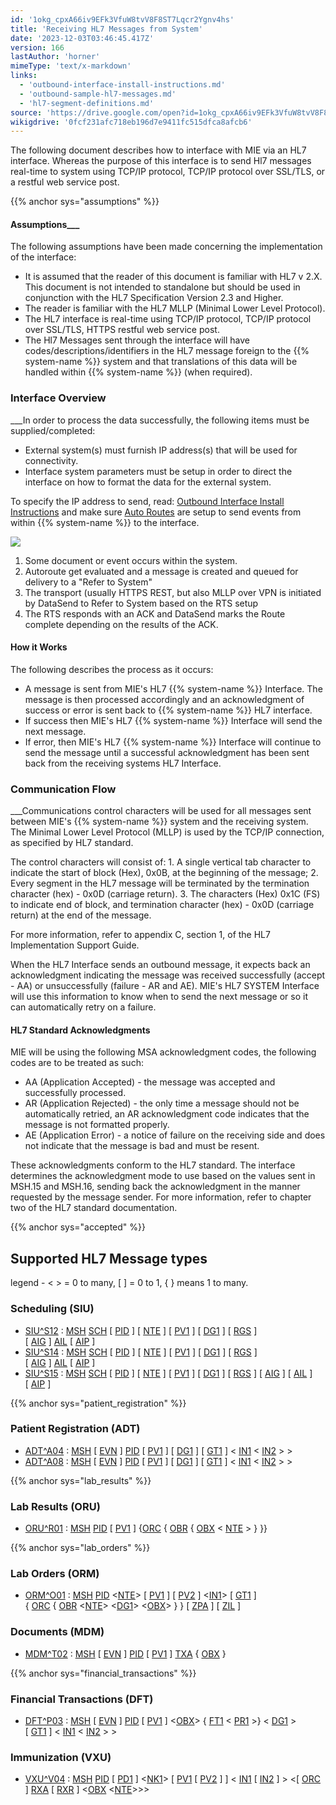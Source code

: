 ```yaml
---
id: '1okg_cpxA66iv9EFk3VfuW8tvV8F8ST7Lqcr2Ygnv4hs'
title: 'Receiving HL7 Messages from System'
date: '2023-12-03T03:46:45.417Z'
version: 166
lastAuthor: 'horner'
mimeType: 'text/x-markdown'
links:
  - 'outbound-interface-install-instructions.md'
  - 'outbound-sample-hl7-messages.md'
  - 'hl7-segment-definitions.md'
source: 'https://drive.google.com/open?id=1okg_cpxA66iv9EFk3VfuW8tvV8F8ST7Lqcr2Ygnv4hs'
wikigdrive: '0fcf231afc718eb196d7e9411fc515dfca8afcb6'
---
```

The following document describes how to interface with MIE via an HL7 interface. Whereas the purpose of this interface is to send Hl7 messages real-time to system using TCP/IP protocol, TCP/IP protocol over SSL/TLS, or a restful web service post.

{{% anchor sys="assumptions" %}}

#### Assumptions___

The following assumptions have been made concerning the implementation of the interface:

* It is assumed that the reader of this document is familiar with HL7 v 2.X. This document is not intended to standalone but should be used in conjunction with the HL7 Specification Version 2.3 and Higher.
* The reader is familiar with the HL7 MLLP (Minimal Lower Level Protocol).
* The HL7 interface is real-time using TCP/IP protocol, TCP/IP protocol over SSL/TLS, HTTPS restful web service post.
* The Hl7 Messages sent through the interface will have codes/descriptions/identifiers in the HL7 message foreign to the {{% system-name %}} system and that translations of this data will be handled within {{% system-name %}} (when required).

### Interface Overview

___In order to process the data successfully, the following items must be supplied/completed:

* External system(s) must furnish IP address(s) that will be used for connectivity.
* Interface system parameters must be setup in order to direct the interface on how to format the data for the external system.

To specify the IP address to send, read: [Outbound Interface Install Instructions](outbound-interface-install-instructions.md#overview) and make sure [Auto Routes](outbound-interface-install-instructions.md#auto-routes) are setup to send events from within {{% system-name %}}  to the interface.

![](../receiving-hl7-messages-from-system.assets/4646fbdde45da1a81be6ea94849def45.png)

1. Some document or event occurs within the system.
2. Autoroute get evaluated and a message is created and queued for delivery to a "Refer to System"
3. The transport (usually HTTPS REST, but also MLLP over VPN is initiated by DataSend to Refer to System based on the RTS setup
4. The RTS responds with an ACK and DataSend marks the Route complete depending on the results of the ACK.

#### How it Works

The following describes the process as it occurs:

* A message is sent from MIE's HL7 {{% system-name %}} Interface. The message is then processed accordingly and an acknowledgment of success or error is sent back to {{% system-name %}} HL7 interface.
* If success then MIE's HL7 {{% system-name %}} Interface will send the next message.
* If error, then MIE's HL7 {{% system-name %}} Interface will continue to send the message until a successful acknowledgment has been sent back from the receiving systems HL7 Interface.

### Communication Flow

___Communications control characters will be used for all messages sent between MIE's {{% system-name %}} system and the receiving system. The Minimal Lower Level Protocol (MLLP) is used by the TCP/IP connection, as specified by HL7 standard.

The control characters will consist of: 1. A single vertical tab character to indicate the start of block (Hex), 0x0B, at the beginning of the message; 2. Every segment in the HL7 message will be terminated by the termination character (hex) - 0x0D (carriage return). 3. The characters (Hex) 0x1C (FS) to indicate end of block, and termination character (hex) - 0x0D (carriage return) at the end of the message.

For more information, refer to appendix C, section 1, of the HL7 Implementation Support Guide.

When the HL7 Interface sends an outbound message, it expects back an acknowledgment indicating the message was received successfully (accept - AA) or unsuccessfully (failure - AR and AE). MIE's HL7 SYSTEM Interface will use this information to know when to send the next message or so it can automatically retry on a failure.

#### HL7 Standard Acknowledgments

MIE will be using the following MSA acknowledgment codes, the following codes are to be treated as such:

* AA (Application Accepted) - the message was accepted and successfully processed.
* AR (Application Rejected) - the only time a message should not be automatically retried, an AR acknowledgment code indicates that the message is not formatted properly.
* AE (Application Error) - a notice of failure on the receiving side and does not indicate that the message is bad and must be resent.

These acknowledgments conform to the HL7 standard. The interface determines the acknowledgment mode to use based on the values sent in MSH.15 and MSH.16, sending back the acknowledgment in the manner requested by the message sender. For more information, refer to chapter two of the HL7 standard documentation.

{{% anchor sys="accepted" %}}

## Supported HL7 Message types

legend - < > = 0 to many, [ ] = 0 to 1, { } means 1 to many.

### Scheduling (SIU)

* [SIU^S12](outbound-sample-hl7-messages.md#sius12) : [MSH](hl7-segment-definitions.md#message-header-msh) [SCH](hl7-segment-definitions.md#scheduling-activity-information-sch) [ [PID](hl7-segment-definitions.md#patient-identification-pid) ] [ [NTE](hl7-segment-definitions.md#notes-and-comments-nte) ] [ [PV1](hl7-segment-definitions.md#patient-visit-pv1) ] [ [DG1](hl7-segment-definitions.md#diagnosis-dg1) ] [ [RGS](hl7-segment-definitions.md#resource-group-rgs) ] [ [AIG](hl7-segment-definitions.md#appointment-information-general-resource-aig) ] [AIL](hl7-segment-definitions.md#appointment-information-location-resource-ail) [ [AIP](hl7-segment-definitions.md#appointment-information-personnel-resource-aip) ]
* [SIU^S14](outbound-sample-hl7-messages.md#sius14) : [MSH](hl7-segment-definitions.md#message-header-msh) [SCH](hl7-segment-definitions.md#scheduling-activity-information-sch) [ [PID](hl7-segment-definitions.md#patient-identification-pid) ] [ [NTE](hl7-segment-definitions.md#notes-and-comments-nte) ] [ [PV1](hl7-segment-definitions.md#patient-visit-pv1) ] [ [DG1](hl7-segment-definitions.md#diagnosis-dg1) ] [ [RGS](hl7-segment-definitions.md#resource-group-rgs) ] [ [AIG](hl7-segment-definitions.md#appointment-information-general-resource-aig) ] [AIL](hl7-segment-definitions.md#appointment-information-location-resource-ail) [ [AIP](hl7-segment-definitions.md#appointment-information-personnel-resource-aip) ]
* [SIU^S15](outbound-sample-hl7-messages.md#sius15) : [MSH](hl7-segment-definitions.md#message-header-msh) [SCH](hl7-segment-definitions.md#scheduling-activity-information-sch) [ [PID](hl7-segment-definitions.md#patient-identification-pid) ] [ [NTE](hl7-segment-definitions.md#notes-and-comments-nte) ] [ [PV1](hl7-segment-definitions.md#patient-visit-pv1) ] [ [DG1](hl7-segment-definitions.md#diagnosis-dg1) ] [ [RGS](hl7-segment-definitions.md#resource-group-rgs) ] [ [AIG](hl7-segment-definitions.md#appointment-information-general-resource-aig) ] [ [AIL](hl7-segment-definitions.md#appointment-information-location-resource-ail) ] [ [AIP](hl7-segment-definitions.md#appointment-information-personnel-resource-aip) ]

{{% anchor sys="patient_registration" %}}

### Patient Registration (ADT)

* [ADT^A04](outbound-sample-hl7-messages.md#adta04) : [MSH](hl7-segment-definitions.md#message-header-msh) [ [EVN](hl7-segment-definitions.md#event-type-evn) ] [PID](hl7-segment-definitions.md#patient-identification-pid) [ [PV1](hl7-segment-definitions.md#patient-visit-pv1) ] [ [DG1](hl7-segment-definitions.md#diagnosis-dg1) ] [ [GT1](hl7-segment-definitions.md#guarantor-gt1) ] < [IN1](hl7-segment-definitions.md#insurance-in1) < [IN2](hl7-segment-definitions.md#insurance-additional-information-in2) > >
* [ADT^A08](outbound-sample-hl7-messages.md#adta08) : [MSH](hl7-segment-definitions.md#message-header-msh) [ [EVN](hl7-segment-definitions.md#event-type-evn) ] [PID](hl7-segment-definitions.md#patient-identification-pid) [ [PV1](hl7-segment-definitions.md#patient-visit-pv1) ] [ [DG1](hl7-segment-definitions.md#diagnosis-dg1) ] [ [GT1](hl7-segment-definitions.md#guarantor-gt1) ] < [IN1](hl7-segment-definitions.md#insurance-in1) < [IN2](hl7-segment-definitions.md#insurance-additional-information-in2) > >

{{% anchor sys="lab_results" %}}

### Lab Results (ORU)

* [ORU^R01](outbound-sample-hl7-messages.md#orur01) : [MSH](hl7-segment-definitions.md#message-header-msh) [PID](hl7-segment-definitions.md#patient-identification-pid) [ [PV1](hl7-segment-definitions.md#patient-visit-pv1) ] {[ORC](hl7-segment-definitions.md#common-order-orc) { [OBR](hl7-segment-definitions.md#observation-request-obr) { [OBX](hl7-segment-definitions.md#observation/result-obx) < [NTE](hl7-segment-definitions.md#notes-and-comments-nte) > } }}

{{% anchor sys="lab_orders" %}}

### Lab Orders (ORM)

* [ORM^O01](outbound-sample-hl7-messages.md#ormo01) : [MSH](hl7-segment-definitions.md#message-header-msh) [PID](hl7-segment-definitions.md#patient-identification-pid) <[NTE](hl7-segment-definitions.md#notes-and-comments-nte)> [ [PV1](hl7-segment-definitions.md#patient-visit-pv1) ] [ [PV2](hl7-segment-definitions.md#patient-visit-additional-information-pv2) ] <[IN1](hl7-segment-definitions.md#insurance-in1)> [ [GT1](hl7-segment-definitions.md#guarantor-gt1) ] { [ORC](hl7-segment-definitions.md#common-order-orc) { [OBR](hl7-segment-definitions.md#observation-request-obr) <[NTE](hl7-segment-definitions.md#notes-and-comments-nte)> <[DG1](hl7-segment-definitions.md#diagnosis-dg1)> <[OBX](hl7-segment-definitions.md#observation/result-obx)> } } [ [ZPA](hl7-segment-definitions.md#zpa) ] [ [ZIL](hl7-segment-definitions.md#zil) ]

### Documents (MDM)

* [MDM^T02](outbound-sample-hl7-messages.md#mdmt02) : [MSH](hl7-segment-definitions.md#message-header-msh) [ [EVN](hl7-segment-definitions.md#event-type-evn) ] [PID](hl7-segment-definitions.md#patient-identification-pid) [ [PV1](hl7-segment-definitions.md#patient-visit-pv1) ] [TXA](hl7-segment-definitions.md#transcription-document-header-txa) { [OBX](hl7-segment-definitions.md#observation/result-obx) }

{{% anchor sys="financial_transactions" %}}

### Financial Transactions (DFT)

* [DFT^P03](outbound-sample-hl7-messages.md#dftp03) : [MSH](hl7-segment-definitions.md#message-header-msh) [ [EVN](hl7-segment-definitions.md#event-type-evn) ] [PID](hl7-segment-definitions.md#patient-identification-pid) [ [PV1](hl7-segment-definitions.md#patient-visit-pv1) ] <[OBX](hl7-segment-definitions.md#observation/result-obx)> { [FT1](hl7-segment-definitions.md#financial-transaction-ft1) < [PR1](hl7-segment-definitions.md#procedures-pr1) >} < [DG1](hl7-segment-definitions.md#diagnosis-dg1) > [ [GT1](hl7-segment-definitions.md#guarantor-gt1) ] < [IN1](hl7-segment-definitions.md#insurance-in1) < [IN2](hl7-segment-definitions.md#insurance-additional-information-in2) > >

### Immunization (VXU)

* [VXU^V04](outbound-sample-hl7-messages.md#vxuv04) : [MSH](hl7-segment-definitions.md#message-header-msh) [PID](hl7-segment-definitions.md#patient-identification-pid) [ [PD1](hl7-segment-definitions.md#patient-additional-demographics-pd1) ] <[NK1](hl7-segment-definitions.md#next-of-kin/associated-parties-nk1)> [ [PV1](hl7-segment-definitions.md#patient-visit-pv1) [ [PV2](hl7-segment-definitions.md#patient-visit-additional-information-pv2) ] ] < [IN1](hl7-segment-definitions.md#insurance-in1) [ [IN2](hl7-segment-definitions.md#insurance-additional-information-in2) ] > <[ [ORC](hl7-segment-definitions.md#common-order-orc) ] [RXA](hl7-segment-definitions.md#pharmacy/treatment-administration-rxa) [ [RXR](hl7-segment-definitions.md#pharmacy/treatment-route-rxr) ] <[OBX](hl7-segment-definitions.md#observation/result-obx) <[NTE](hl7-segment-definitions.md#notes-and-comments-nte)>>>
